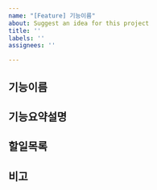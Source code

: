 ```yaml
---
name: "[Feature] 기능이름"
about: Suggest an idea for this project
title: ''
labels: ''
assignees: ''

---
```


## 기능이름

## 기능요약설명

## 할일목록

## 비고
